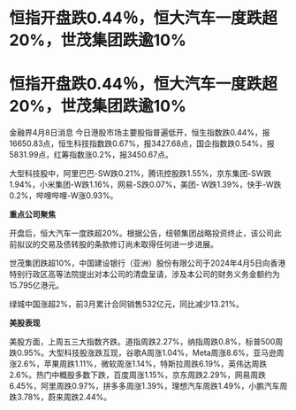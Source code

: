 # 恒指开盘跌0.44％，恒大汽车一度跌超20%，世茂集团跌逾10%

# 恒指开盘跌0.44％，恒大汽车一度跌超20%，世茂集团跌逾10%

金融界4月8日消息
今日港股市场主要股指普遍低开，恒生指数跌0.44%，报16650.83点，恒生科技指数跌0.67%，报3427.68点，国企指数跌0.54%，报5831.99点，红筹指数涨0.2%，报3450.67点。

大型科技股中，阿里巴巴-SW跌0.21%，腾讯控股跌1.55%，京东集团-SW跌1.94%，小米集团-W跌1.16%，网易-S跌0.07%，美团-
W跌1.39%，快手-W跌0.2%，哔哩哔哩-W涨0.93%。

**重点公司聚焦**

开盘后，恒大汽车一度跌超20%。根据公告，纽顿集团战略投资终止，该公司此前拟议的交易及债转股的条款修订尚未取得任何进一步进展。

世茂集团跌超10%，中国建设银行（亚洲）股份有限公司于2024年4月5日向香港特别行政区高等法院提出对本公司的清盘呈请，涉及本公司的财务义务金额约为15.795亿港元。

绿城中国涨超2%，前3月累计合同销售532亿元，同比减少13.21%。

**美股表现**

美股方面，上周五三大指数齐跌。道指周跌2.27%，纳指周跌0.8%，标普500周跌0.95%。大型科技股涨跌互现，谷歌A周涨1.04%，Meta周涨8.6%，亚马逊周涨2.6%，苹果周跌1.11%，微软周涨1.14%，特斯拉周跌6.19%，英伟达周跌2.6%。热门中概股多数下跌，百度周涨1.15%，京东周跌2.29%，网易周跌6.45%，阿里周跌0.97%，拼多多周涨1.39%，理想汽车周跌1.49%，小鹏汽车周跌3.78%，蔚来周跌2.44%。

